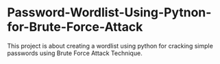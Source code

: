 # Password-Wordlist-Using-Pytnon-for-Brute-Force-Attack
This project is about creating a wordlist  using python for cracking simple passwords using Brute Force Attack Technique.
